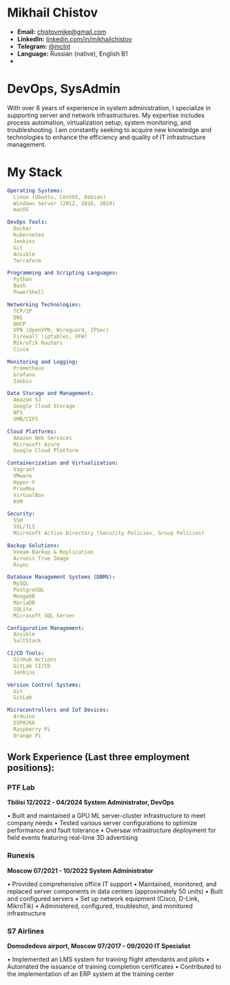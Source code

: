 # **Mikhail Chistov**

- **Email:** chistovmike@gmail.com
- **LinkedIn:** [linkedin.com/in/mikhailchistov](https://www.linkedin.com/in/mikhail-chistov-bb0669218/)
- **Telegram:** [@mclnt](https://t.me/mikcln)
- **Language:** Russian (native), English B1
- 
# **DevOps, SysAdmin**

With over 8 years of experience in system administration, I specialize in supporting server and network infrastructures. My expertise includes process automation, virtualization setup, system monitoring, and troubleshooting. I am constantly seeking to acquire new knowledge and technologies to enhance the efficiency and quality of IT infrastructure management.

# My Stack

```yml
Operating Systems:
  Linux (Ubuntu, CentOS, Debian)
  Windows Server (2012, 2016, 2019)
  macOS

DevOps Tools:
  Docker
  Kubernetes
  Jenkins
  Git
  Ansible
  Terraform

Programming and Scripting Languages:
  Python
  Bash
  PowerShell

Networking Technologies:
  TCP/IP
  DNS
  DHCP
  VPN (OpenVPN, Wireguard, IPSec)
  Firewall (iptables, UFW)
  MikroTik Routers
  Cisco

Monitoring and Logging:
  Prometheus
  Grafana
  Zabbix

Data Storage and Management:
  Amazon S3
  Google Cloud Storage
  NFS
  SMB/CIFS

Cloud Platforms:
  Amazon Web Services
  Microsoft Azure
  Google Cloud Platform

Containerization and Virtualization:
  Vagrant
  VMware
  Hyper-V
  ProxMox
  VirtualBox
  KVM

Security:
  SSH
  SSL/TLS
  Microsoft Active Directory (Security Policies, Group Policies)

Backup Solutions:
  Veeam Backup & Replication
  Acronis True Image
  Rsync

Database Management Systems (DBMS):
  MySQL
  PostgreSQL
  MongoDB
  MariaDB
  SQLite
  Microsoft SQL Server

Configuration Management:
  Ansible
  SaltStack

CI/CD Tools:
  GitHub Actions
  GitLab CI/CD
  Jenkins

Version Control Systems:
  Git
  GitLab

Microcontrollers and IoT Devices:
  Arduino
  ESP8266
  Raspberry Pi
  Orange Pi
```
## **Work Experience (Last three employment positions):**

### PTF Lab

**Tbilisi
12/2022 - 04/2024
System Administrator, DevOps**

• Built and maintained a GPU ML server-cluster infrastructure to meet company needs
• Tested various server configurations to optimize performance and fault tolerance
• Oversaw infrastructure deployment for field events featuring real-time 3D advertising

### Runexis

**Moscow
07/2021 - 10/2022
System Administrator**

• Provided comprehensive office IT support
• Maintained, monitored, and replaced server components in data centers (approximately 50 units)
• Built and configured servers
• Set up network equipment (Cisco, D-Link, MikroTik)
• Administered, configured, troubleshot, and monitored infrastructure

### S7 Airlines

**Domodedovo airport, Moscow
07/2017 - 09/2020
IT Specialist**

• Implemented an LMS system for training flight attendants and pilots
• Automated the issuance of training completion certificates
• Contributed to the implementation of an ERP system at the training center

